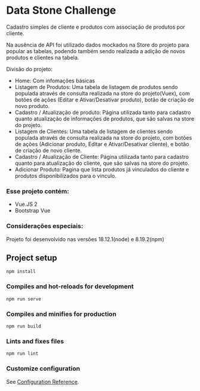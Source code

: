 # Data Stone Challenge

Cadastro simples de cliente e produtos com associação de produtos por cliente.

Na ausência de API foi utilizado dados mockados na Store do projeto para popular as tabelas, podendo também sendo realizada a adição de novos produtos e clientes na tabela.

Divisão do projeto:

- Home: Com infomações básicas
- Listagem de Produtos: Uma tabela de listagem de produtos sendo populada através de consulta realizada na store do projeto(Vuex), com botões de ações (Editar e Ativar/Desativar produto), botão de criação de novo produto.
- Cadastro / Atualização de produto: Página utilizada tanto para cadastro quanto atualização de informações de produtos, que são salvas na store do projeto.
- Listagem de Clientes: Uma tabela de listagem de clientes sendo populada através de consulta realizada na store do projeto, com botões de ações (Adicionar produto, Editar e Ativar/Desativar cliente), e botão de criação de novo cliente.
- Cadastro / Atualização de Cliente: Página utilizada tanto para cadastro quanto para atualização do cliente, que são salvas na store do projeto.
- Adicionar Produto: Pagina que lista produtos já vinculados do cliente e produtos disponibilizados para o vinculo.

### Esse projeto contém:

- Vue.JS 2
- Bootstrap Vue

### Considerações especiais:

Projeto foi desenvolvido nas versões 18.12.1(node) e 8.19.2(npm)

## Project setup

```
npm install
```

### Compiles and hot-reloads for development

```
npm run serve
```

### Compiles and minifies for production

```
npm run build
```

### Lints and fixes files

```
npm run lint
```

### Customize configuration

See [Configuration Reference](https://cli.vuejs.org/config/).
